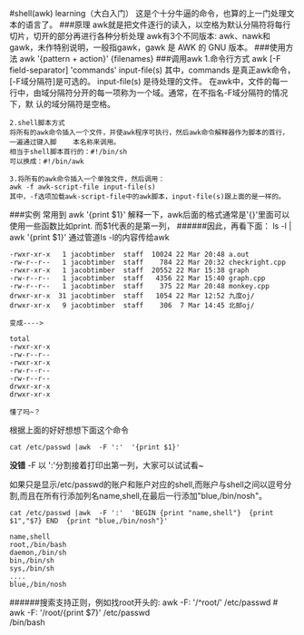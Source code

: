 #shell(awk) learning（大白入门）
	这是个十分牛逼的命令，也算的上一门处理文本的语言了。
###原理
	awk就是把文件逐行的读入，以空格为默认分隔符将每行切片，切开的部分再进行各种分析处理
	awk有3个不同版本: awk、nawk和gawk，未作特别说明，一般指gawk，gawk 是 AWK 的 GNU 版本。
###使用方法
	awk '{pattern + action}' {filenames}
###调用awk
	1.命令行方式
	awk [-F  field-separator]  'commands'  input-file(s)
	其中，commands 是真正awk命令，[-F域分隔符]是可选的。 input-file(s) 是待处理的文件。
	在awk中，文件的每一行中，由域分隔符分开的每一项称为一个域。通常，在不指名-F域分隔符的情况下，默	认的域分隔符是空格。

	2.shell脚本方式	
	将所有的awk命令插入一个文件，并使awk程序可执行，然后awk命令解释器作为脚本的首行，一遍通过键入脚	本名称来调用。	
	相当于shell脚本首行的：#!/bin/sh
	可以换成：#!/bin/awk

	3.将所有的awk命令插入一个单独文件，然后调用：
	awk -f awk-script-file input-file(s)
	其中，-f选项加载awk-script-file中的awk脚本，input-file(s)跟上面的是一样的。
###实例
	常用到 awk '{print $1}'
	解释一下，awk后面的格式通常是'{}'里面可以使用一些函数比如print.
	而$1代表的是第一列，
######因此，再看下面：
	ls -l | awk '{print $1}'
	通过管道ls -l的内容传给awk
	
	-rwxr-xr-x   1 jacobtimber  staff  10024 22 Mar 20:48 a.out
	-rw-r--r--   1 jacobtimber  staff    784 22 Mar 20:32 checkright.cpp
	-rwxr-xr-x   1 jacobtimber  staff  20552 22 Mar 15:38 graph
	-rw-r--r--   1 jacobtimber  staff   4356 22 Mar 15:40 graph.cpp
	-rw-r--r--   1 jacobtimber  staff    375 22 Mar 20:48 monkey.cpp
	drwxr-xr-x  31 jacobtimber  staff   1054 22 Mar 12:52 九度oj/
	drwxr-xr-x   9 jacobtimber  staff    306  7 Mar 14:45 北邮oj/
	
	变成---->
	
	total
	-rwxr-xr-x
	-rw-r--r--
	-rwxr-xr-x
	-rw-r--r--
	-rw-r--r--
	drwxr-xr-x
	drwxr-xr-x
	
	懂了吗~？
	
	
根据上面的好好想想下面这个命令
	
	cat /etc/passwd |awk  -F ':'  '{print $1}'  
	
  **没错**  -F 以 ':'分割接着打印出第一列，大家可以试试看~
  
  
  
   如果只是显示/etc/passwd的账户和账户对应的shell,而账户与shell之间以逗号分割,而且在所有行添加列名name,shell,在最后一行添加"blue,/bin/nosh"。
  	
  
  	cat /etc/passwd |awk  -F ':'  'BEGIN {print "name,shell"}  {print $1","$7} END	{print "blue,/bin/nosh"}'
  	
	name,shell
	root,/bin/bash
	daemon,/bin/sh
	bin,/bin/sh
	sys,/bin/sh
	....
	blue,/bin/nosh
	
######搜索支持正则，例如找root开头的: awk -F: '/^root/' /etc/passwd
	# awk -F: '/root/{print $7}' /etc/passwd             
	/bin/bash
	
	
